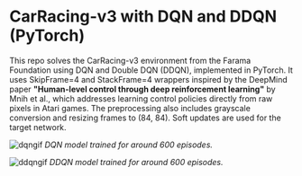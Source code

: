 # CarRacing-v3 with DQN and DDQN (PyTorch)

This repo solves the CarRacing-v3 environment from the Farama Foundation using DQN and Double DQN (DDQN), implemented in PyTorch. It uses SkipFrame=4 and StackFrame=4 wrappers inspired by the DeepMind paper **"Human-level control through deep reinforcement learning"** by Mnih et al., which addresses learning control policies directly from raw pixels in Atari games. The preprocessing also includes grayscale conversion and resizing frames to (84, 84). Soft updates are used for the target network.


![dqngif](https://github.com/user-attachments/assets/f54851a2-f2bc-42e0-9673-903cd6534d43)
*DQN model trained for around 600 episodes.*

![ddqngif](https://github.com/user-attachments/assets/bdd66bdb-6b98-4703-86ab-df1445c160c9)
*DDQN model trained for around 600 episodes.*
